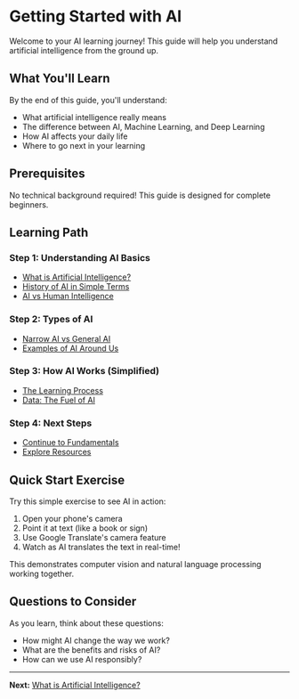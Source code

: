 # Getting Started with AI

Welcome to your AI learning journey! This guide will help you understand artificial intelligence from the ground up.

## What You'll Learn

By the end of this guide, you'll understand:
- What artificial intelligence really means
- The difference between AI, Machine Learning, and Deep Learning
- How AI affects your daily life
- Where to go next in your learning

## Prerequisites

No technical background required! This guide is designed for complete beginners.

## Learning Path

### Step 1: Understanding AI Basics
- [What is Artificial Intelligence?](what-is-ai.md)
- [History of AI in Simple Terms](ai-history.md)
- [AI vs Human Intelligence](ai-vs-human.md)

### Step 2: Types of AI
- [Narrow AI vs General AI](types-of-ai.md)
- [Examples of AI Around Us](ai-examples.md)

### Step 3: How AI Works (Simplified)
- [The Learning Process](how-ai-learns.md)
- [Data: The Fuel of AI](importance-of-data.md)

### Step 4: Next Steps
- [Continue to Fundamentals](../fundamentals/README.md)
- [Explore Resources](../resources/README.md)

## Quick Start Exercise

Try this simple exercise to see AI in action:
1. Open your phone's camera
2. Point it at text (like a book or sign)
3. Use Google Translate's camera feature
4. Watch as AI translates the text in real-time!

This demonstrates computer vision and natural language processing working together.

## Questions to Consider

As you learn, think about these questions:
- How might AI change the way we work?
- What are the benefits and risks of AI?
- How can we use AI responsibly?

---
**Next:** [What is Artificial Intelligence?](what-is-ai.md)